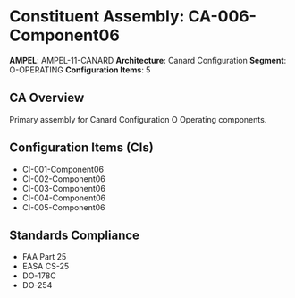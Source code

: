 # Constituent Assembly: CA-006-Component06

**AMPEL**: AMPEL-11-CANARD
**Architecture**: Canard Configuration
**Segment**: O-OPERATING
**Configuration Items**: 5

## CA Overview
Primary assembly for Canard Configuration O Operating components.

## Configuration Items (CIs)
- CI-001-Component06
- CI-002-Component06
- CI-003-Component06
- CI-004-Component06
- CI-005-Component06

## Standards Compliance
- FAA Part 25
- EASA CS-25
- DO-178C
- DO-254
